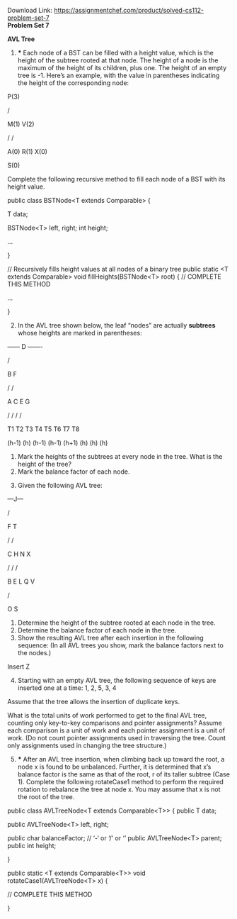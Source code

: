 Download Link: https://assignmentchef.com/product/solved-cs112-problem-set-7
<br>
<strong>Problem Set 7</strong>

<strong>AVL Tree</strong>

<ol>

 <li><strong>*</strong> Each node of a BST can be filled with a height value, which is the height of the subtree rooted at that node. The height of a node is the maximum of the height of its children, plus one. The height of an empty tree is -1. Here’s an example, with the value in parentheses indicating the height of the corresponding node:</li>

</ol>

P(3)

/   

M(1)  V(2)

/     /  

A(0)  R(1) X(0)



S(0)

Complete the following recursive method to fill each node of a BST with its height value.

public class BSTNode&lt;T extends Comparable&gt; {

T data;

BSTNode&lt;T&gt; left, right;        int height;

…

}




// Recursively fills height values at all nodes of a binary tree    public static &lt;T extends Comparable&gt;     void fillHeights(BSTNode&lt;T&gt; root) {        // COMPLETE THIS METHOD

…

}

<ol start="2">

 <li>In the AVL tree shown below, the leaf “nodes” are actually <strong>subtrees</strong> whose heights are marked in parentheses:</li>

</ol>

—— D ——-

/                 

B                    F

/                  /       

A         C          E         G

/        /         /        /   

T1   T2   T3   T4    T5   T6   T7   T8

(h-1) (h) (h-1) (h-1) (h+1) (h) (h)   (h)

<ol>

 <li>Mark the heights of the subtrees at every node in the tree. What is the height of the tree?</li>

 <li>Mark the balance factor of each node.</li>

</ol>

<ol start="3">

 <li>Given the following AVL tree:</li>

</ol>

—J—

/        

F         T

/        /    

C    H     N     X

/         /    /

B  E       L   Q  V

/ 

O   S




<ol>

 <li>Determine the height of the subtree rooted at each node in the tree.</li>

 <li>Determine the balance factor of each node in the tree.</li>

 <li>Show the resulting AVL tree after each insertion in the following sequence: (In all AVL trees you show, mark the balance factors next to the nodes.)</li>

</ol>

Insert Z

<ol start="4">

 <li>Starting with an empty AVL tree, the following sequence of keys are inserted one at a time: 1, 2, 5, 3, 4</li>

</ol>

Assume that the tree allows the insertion of duplicate keys.

What is the total units of work performed to get to the final AVL tree, counting only key-to-key comparisons and pointer assignments? Assume each comparison is a unit of work and each pointer assignment is a unit of work. (Do not count pointer assignments used in traversing the tree. Count only assignments used in changing the tree structure.)

<ol start="5">

 <li><strong>*</strong> After an AVL tree insertion, when climbing back up toward the root, a node x is found to be unbalanced. Further, it is determined that x’s balance factor is the same as that of the root, r of its taller subtree (Case 1). Complete the following rotateCase1 method to perform the required rotation to rebalance the tree at node x. You may assume that x is not the root of the tree.</li>

</ol>

public class AVLTreeNode&lt;T extends Comparable&lt;T&gt;&gt; {        public T data;

public AVLTreeNode&lt;T&gt; left, right;

public char balanceFactor;   // ‘-‘ or ‘/’ or ‘’        public AVLTreeNode&lt;T&gt; parent;        public int height;

}

public static &lt;T extends Comparable&lt;T&gt;&gt;     void rotateCase1(AVLTreeNode&lt;T&gt; x) {

// COMPLETE THIS METHOD

}